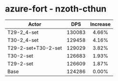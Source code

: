 # azure-fort - nzoth-cthun
| Actor | DPS | Increase |
|---|:---:|:---:|
|T29-2_4-set|130083|4.66%|
|T30-2_4-set|129458|4.16%|
|T29-2-set+T30-2-set|129029|3.82%|
|T30-2-set|126683|1.93%|
|T29-2-set|126609|1.87%|
|Base|124286|0.00%|
